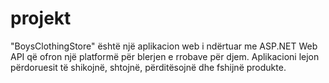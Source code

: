 # projekt
 "BoysClothingStore" është një aplikacion web i ndërtuar me ASP.NET Web API që ofron një platformë për blerjen e rrobave për djem. Aplikacioni lejon përdoruesit të shikojnë, shtojnë, përditësojnë dhe fshijnë produkte.
